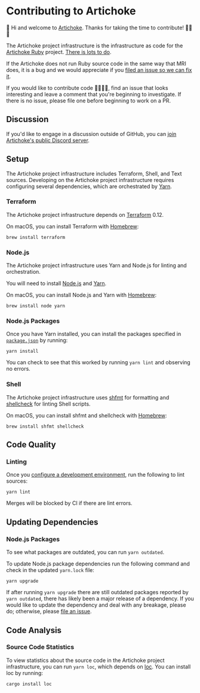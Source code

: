 # Contributing to Artichoke

👋 Hi and welcome to [Artichoke](https://github.com/artichoke). Thanks for
taking the time to contribute! 💪💎🙌

The Artichoke project infrastructure is the infrastructure as code for the
[Artichoke Ruby](https://github.com/artichoke/artichoke) project.
[There is lots to do](https://github.com/artichoke/artichoke/issues).

If the Artichoke does not run Ruby source code in the same way that MRI does, it
is a bug and we would appreciate if you
[filed an issue so we can fix it](https://github.com/artichoke/artichoke/issues/new).

If you would like to contribute code 👩‍💻👨‍💻, find an issue that looks interesting
and leave a comment that you're beginning to investigate. If there is no issue,
please file one before beginning to work on a PR.

## Discussion

If you'd like to engage in a discussion outside of GitHub, you can
[join Artichoke's public Discord server](https://discord.gg/QCe2tp2).

## Setup

The Artichoke project infrastructure includes Terraform, Shell, and Text
sources. Developing on the Artichoke project infrastructure requires configuring
several dependencies, which are orchestrated by [Yarn](https://yarnpkg.com/).

### Terraform

The Artichoke project infrastructure depends on
[Terraform](https://www.terraform.io/downloads.html) 0.12.

On macOS, you can install Terraform with
[Homebrew](https://docs.brew.sh/Installation):

```shell
brew install terraform
```

### Node.js

The Artichoke project infrastructure uses Yarn and Node.js for linting and
orchestration.

You will need to install
[Node.js](https://nodejs.org/en/download/package-manager/) and
[Yarn](https://yarnpkg.com/en/docs/install).

On macOS, you can install Node.js and Yarn with
[Homebrew](https://docs.brew.sh/Installation):

```shell
brew install node yarn
```

### Node.js Packages

Once you have Yarn installed, you can install the packages specified in
[`package.json`](/package.json) by running:

```shell
yarn install
```

You can check to see that this worked by running `yarn lint` and observing no
errors.

### Shell

The Artichoke project infrastructure uses [shfmt](https://github.com/mvdan/sh)
for formatting and [shellcheck](https://github.com/koalaman/shellcheck) for
linting Shell scripts.

On macOS, you can install shfmt and shellcheck with
[Homebrew](https://docs.brew.sh/Installation):

```shell
brew install shfmt shellcheck
```

## Code Quality

### Linting

Once you [configure a development environment](#setup), run the following to
lint sources:

```shell
yarn lint
```

Merges will be blocked by CI if there are lint errors.

## Updating Dependencies

### Node.js Packages

To see what packages are outdated, you can run `yarn outdated`.

To update Node.js package dependencies run the following command and check in
the updated `yarn.lock` file:

```shell
yarn upgrade
```

If after running `yarn upgrade` there are still outdated packages reported by
`yarn outdated`, there has likely been a major release of a dependency. If you
would like to update the dependency and deal with any breakage, please do;
otherwise, please
[file an issue](https://github.com/artichoke/project-infrastructure/issues/new).

## Code Analysis

### Source Code Statistics

To view statistics about the source code in the Artichoke project
infrastructure, you can run `yarn loc`, which depends on
[loc](https://github.com/cgag/loc). You can install loc by running:

```shell
cargo install loc
```
